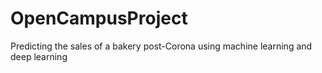 # OpenCampusProject
Predicting the sales of a bakery post-Corona using machine learning and deep learning
